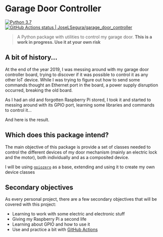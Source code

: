 # Garage Door Controller

[![Python 3.7](https://img.shields.io/badge/python-3.7-blue.svg)](https://www.python.org/downloads/release/python-370/) [![GitHub Actions status | JoseLSegura/garage_door_controller](https://github.com/JoseLSegura/garage_door_controller/workflows/CI%20unit%20tests%20and%20style/badge.svg)](https://github.com/JoseLSegura/garage_door_controller/actions?query=workflow%3A%22CI+unit+tests+and+style%22)

> A Python package with utilities to control my garage door. **This is a work in progress. Use it at your own risk**

## A bit of history...

At the end of the year 2019, I was messing around with my garage door controller board, trying to discover if it was
possible to control it as any other IoT device. While I was trying to figure out how to send some commands thought
an Ethernet port in the board, a power supply disruption occurred, breaking the old board.

As I had an old and forgotten Raspberry Pi stored, I took it and started to messing around with its GPIO port, learning
some libraries and commands to control it...

And here is the result.

## Which does this package intend?

The main objective of this package is provide a set of classes needed to control the different devices of my door
mechanism (mainly an electric lock and the motor), both individually and as a composited device.

I will be using [`gpiozero`](gpiozero.readthedocs.io/) as a base, extending and using it to create my own device
classes

## Secondary objectives

As every personal project, there are a few secondary objectives that will be covered with this project:

* Learning to work with some electric and electronic stuff
* Giving my Raspberry Pi a second life
* Learning about GPIO and how to use it
* Use and practice a bit with [GitHub Actions](https://github.com/JoseLSegura/garage_door_controller/actions)
